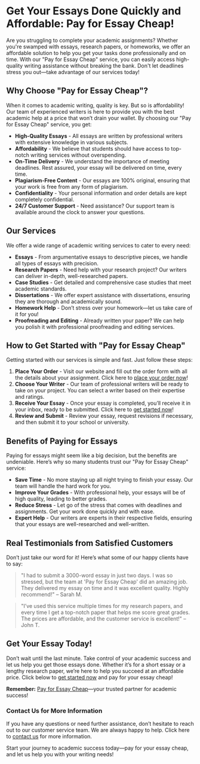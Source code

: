 # Get Your Essays Done Quickly and Affordable: Pay for Essay Cheap!

Are you struggling to complete your academic assignments? Whether you're swamped with essays, research papers, or homeworks, we offer an affordable solution to help you get your tasks done professionally and on time. With our "Pay for Essay Cheap" service, you can easily access high-quality writing assistance without breaking the bank. Don't let deadlines stress you out—take advantage of our services today!

## Why Choose "Pay for Essay Cheap"?

When it comes to academic writing, quality is key. But so is affordability! Our team of experienced writers is here to provide you with the best academic help at a price that won’t drain your wallet. By choosing our "Pay for Essay Cheap" service, you get:

- **High-Quality Essays** - All essays are written by professional writers with extensive knowledge in various subjects.
- **Affordability** - We believe that students should have access to top-notch writing services without overspending.
- **On-Time Delivery** - We understand the importance of meeting deadlines. Rest assured, your essay will be delivered on time, every time.
- **Plagiarism-Free Content** - Our essays are 100% original, ensuring that your work is free from any form of plagiarism.
- **Confidentiality** - Your personal information and order details are kept completely confidential.
- **24/7 Customer Support** - Need assistance? Our support team is available around the clock to answer your questions.

## Our Services

We offer a wide range of academic writing services to cater to every need:

- **Essays** - From argumentative essays to descriptive pieces, we handle all types of essays with precision.
- **Research Papers** - Need help with your research project? Our writers can deliver in-depth, well-researched papers.
- **Case Studies** - Get detailed and comprehensive case studies that meet academic standards.
- **Dissertations** - We offer expert assistance with dissertations, ensuring they are thorough and academically sound.
- **Homework Help** - Don’t stress over your homework—let us take care of it for you!
- **Proofreading and Editing** - Already written your paper? We can help you polish it with professional proofreading and editing services.

## How to Get Started with "Pay for Essay Cheap"

Getting started with our services is simple and fast. Just follow these steps:

1. **Place Your Order** - Visit our website and fill out the order form with all the details about your assignment. Click here to [place your order now](https://tinyurl.com/topessay?keyword=pay+for+essay+cheap)!
2. **Choose Your Writer** - Our team of professional writers will be ready to take on your project. You can select a writer based on their expertise and ratings.
3. **Receive Your Essay** - Once your essay is completed, you’ll receive it in your inbox, ready to be submitted. Click here to [get started now](https://tinyurl.com/topessay?keyword=pay+for+essay+cheap)!
4. **Review and Submit** - Review your essay, request revisions if necessary, and then submit it to your school or university.

## Benefits of Paying for Essays

Paying for essays might seem like a big decision, but the benefits are undeniable. Here’s why so many students trust our "Pay for Essay Cheap" service:

- **Save Time** - No more staying up all night trying to finish your essay. Our team will handle the hard work for you.
- **Improve Your Grades** - With professional help, your essays will be of high quality, leading to better grades.
- **Reduce Stress** - Let go of the stress that comes with deadlines and assignments. Get your work done quickly and with ease.
- **Expert Help** - Our writers are experts in their respective fields, ensuring that your essays are well-researched and well-written.

## Real Testimonials from Satisfied Customers

Don’t just take our word for it! Here’s what some of our happy clients have to say:

> "I had to submit a 3000-word essay in just two days. I was so stressed, but the team at 'Pay for Essay Cheap' did an amazing job. They delivered my essay on time and it was excellent quality. Highly recommend!" – Sarah M.

> "I’ve used this service multiple times for my research papers, and every time I get a top-notch paper that helps me score great grades. The prices are affordable, and the customer service is excellent!" – John T.

## Get Your Essay Today!

Don’t wait until the last minute. Take control of your academic success and let us help you get those essays done. Whether it’s for a short essay or a lengthy research paper, we’re here to help you succeed at an affordable price. Click below to [get started now](https://tinyurl.com/topessay?keyword=pay+for+essay+cheap) and pay for your essay cheap!

**Remember:** [Pay for Essay Cheap](https://tinyurl.com/topessay?keyword=pay+for+essay+cheap)—your trusted partner for academic success!

### Contact Us for More Information

If you have any questions or need further assistance, don’t hesitate to reach out to our customer service team. We are always happy to help. Click here to [contact us](https://tinyurl.com/topessay?keyword=pay+for+essay+cheap) for more information.

Start your journey to academic success today—pay for your essay cheap, and let us help you with your writing needs!
